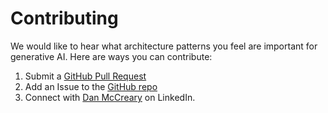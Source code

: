 # Contributing

We would like to hear what architecture patterns you feel are important for generative AI.  Here are ways you can contribute:

1. Submit a [GitHub Pull Request](https://docs.github.com/en/pull-requests/collaborating-with-pull-requests/proposing-changes-to-your-work-with-pull-requests/about-pull-requests)
2. Add an Issue to the [GitHub repo](https://github.com/dmccreary/genai-arch-patterns/issues)
3. Connect with [Dan McCreary](https://www.linkedin.com/in/danmccreary/) on LinkedIn.